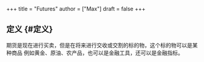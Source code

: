 +++
title = "Futures"
author = ["Max"]
draft = false
+++

## 定义 {#定义}

期货是现在进行买卖，但是在将来进行交收或交割的标的物，这个标的物可以是某种商品
例如黄金、原油、农产品，也可以是金融工具，还可以是金融指标。
